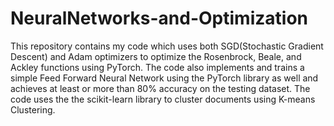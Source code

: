# NeuralNetworks-and-Optimization
This repository contains my code which uses both SGD(Stochastic Gradient Descent) and Adam optimizers to optimize the Rosenbrock, Beale, and Ackley functions using PyTorch. The code also implements and trains a simple Feed Forward Neural Network using the PyTorch library as well and achieves at least or more than 80% accuracy on the testing dataset. The code uses the the scikit-learn library to cluster documents using K-means Clustering.
